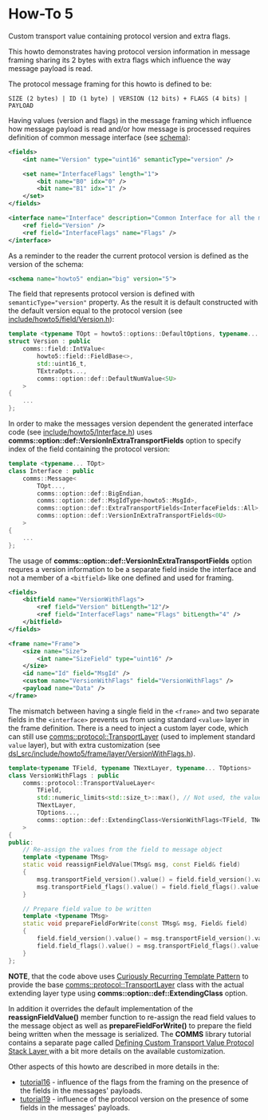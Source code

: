 # How-To 5
Custom transport value containing protocol version and extra flags.

This howto demonstrates having protocol version information in message framing sharing 
its 2 bytes with extra flags which influence the way message payload is read. 

The protocol message framing for this howto is defined to be:
```
SIZE (2 bytes) | ID (1 byte) | VERSION (12 bits) + FLAGS (4 bits) | PAYLOAD
```

Having values (version and flags) in the message framing which influence how 
message payload is read and/or how message is processed requires definition of common message interface (see [schema](dsl/schema.xml)):
```xml
<fields>
    <int name="Version" type="uint16" semanticType="version" />

    <set name="InterfaceFlags" length="1">
        <bit name="B0" idx="0" />
        <bit name="B1" idx="1" />
    </set>        
</fields>

<interface name="Interface" description="Common Interface for all the messages.">
    <ref field="Version" />
    <ref field="InterfaceFlags" name="Flags" />
</interface>    
```
As a reminder to the reader the current protocol version is defined as the version of the
schema:
```xml
<schema name="howto5" endian="big" version="5">
```
The field that represents protocol version is defined with `semanticType="version"`
property. As the result it is default constructed with the default version
equal to the protocol version (see [include/howto5/field/Version.h](include/howto5/field/Version.h)):
```cpp
template <typename TOpt = howto5::options::DefaultOptions, typename... TExtraOpts>
struct Version : public
    comms::field::IntValue<
        howto5::field::FieldBase<>,
        std::uint16_t,
        TExtraOpts...,
        comms::option::def::DefaultNumValue<5U>
    >
{
    ...
};
```
In order to make the messages version dependent the generated interface code 
(see [include/howto5/Interface.h](include/howto5/Interface.h)) uses
**comms::option::def::VersionInExtraTransportFields** option to specify index 
of the field containing the protocol version:
```cpp
template <typename... TOpt>
class Interface : public
    comms::Message<
        TOpt...,
        comms::option::def::BigEndian,
        comms::option::def::MsgIdType<howto5::MsgId>,
        comms::option::def::ExtraTransportFields<InterfaceFields::All>,
        comms::option::def::VersionInExtraTransportFields<0U>
    >
{
    ...
};
```
The usage of **comms::option::def::VersionInExtraTransportFields** option requres
a version information to be a separate field inside the interface and not a member
of a `<bitfield>` like one defined and used for framing.
```xml
<fields>
    <bitfield name="VersionWithFlags">
        <ref field="Version" bitLength="12"/>
        <ref field="InterfaceFlags" name="Flags" bitLength="4" />
    </bitfield>  
</fields>

<frame name="Frame">
    <size name="Size">
        <int name="SizeField" type="uint16" />
    </size>
    <id name="Id" field="MsgId" />
    <custom name="VersionWithFlags" field="VersionWithFlags" />
    <payload name="Data" />
</frame>
```
The mismatch between having a single field in the `<frame>` and two separate
fields in the `<interface>` prevents us from using standard `<value>`
layer in the frame definition. There is a need to inject a custom
layer code, which can still use 
[comms::protocol::TransportLayer](https://commschamp.github.io/comms_doc/classcomms_1_1protocol_1_1TransportValueLayer.html) (used to implement
standard `value` layer), but with extra customization (see
[dsl_src/include/howto5/frame/layer/VersionWithFlags.h](dsl_src/include/howto5/frame/layer/VersionWithFlags.h)).
```cpp
template<typename TField, typename TNextLayer, typename... TOptions>
class VersionWithFlags : public
    comms::protocol::TransportValueLayer<
        TField,
        std::numeric_limits<std::size_t>::max(), // Not used, the value doesn't matter
        TNextLayer,
        TOptions...,
        comms::option::def::ExtendingClass<VersionWithFlags<TField, TNextLayer, TOptions...> >
    >
{
public:     
    // Re-assign the values from the field to message object
    template <typename TMsg>
    static void reassignFieldValue(TMsg& msg, const Field& field)
    {
        msg.transportField_version().value() = field.field_version().value();
        msg.transportField_flags().value() = field.field_flags().value();
    }  

    // Prepare field value to be written
    template <typename TMsg>
    static void prepareFieldForWrite(const TMsg& msg, Field& field)
    {
        field.field_version().value() = msg.transportField_version().value();
        field.field_flags().value() = msg.transportField_flags().value();
    }      
};
```
**NOTE**, that the code above uses 
[Curiously Recurring Template Pattern](https://en.wikipedia.org/wiki/Curiously_recurring_template_pattern) 
to provide the base
[comms::protocol::TransportLayer](https://commschamp.github.io/comms_doc/classcomms_1_1protocol_1_1TransportValueLayer.html) class with the 
actual extending layer type using **comms::option::def::ExtendingClass** option.

In addition it overrides the default implementation of the **reassignFieldValue()**
member function to re-assign the read field values to the message object as
well as **prepareFieldForWrite()** to prepare the field being written when
the message is serialized. The **COMMS** library tutorial contains a separate page
called [Defining Custom Transport Value Protocol Stack Layer ](https://commschamp.github.io/comms_doc/page_custom_transport_value_layer.html)
with a bit more details on the available customization.

Other aspects of this howto are described in more details in the:

- [tutorial16](../../tutorials/tutorial16) - influence of the flags from the framing on the
presence of the fields in the messages' payloads.
- [tutorial19](../../tutorials/tutorial19) - influence of the protocol version on the
presence of some fields in the messages' payloads.



